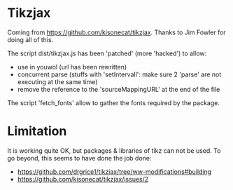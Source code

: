 # Tikzjax

Coming from https://github.com/kisonecat/tikzjax.
Thanks to Jim Fowler for doing all of this.

The script dist/tikzjax.js has been 'patched' (more 'hacked') to allow:
*  use in youwol (url has been rewritten)
*  concurrent parse  (stuffs with 'setIntervall': make sure 2 'parse' are not executing at the same time)
*  remove the reference to the 'sourceMappingURL' at the end of the file

The script 'fetch_fonts' allow to gather the fonts required by the package.

# Limitation

It is working quite OK, but packages & libraries of tikz can not be used.
To go beyond, this seems to have done the job done:

*  https://github.com/drgrice1/tikzjax/tree/ww-modifications#building
*  https://github.com/kisonecat/tikzjax/issues/2